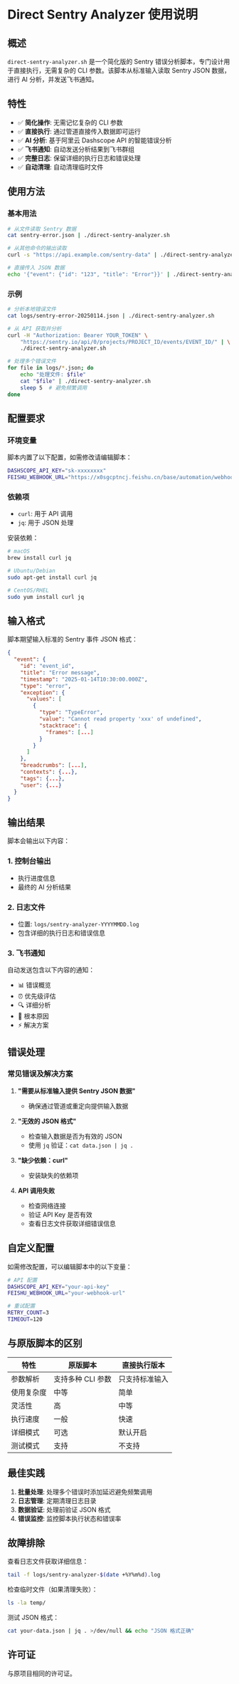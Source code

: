 # Direct Sentry Analyzer 使用说明

## 概述

`direct-sentry-analyzer.sh` 是一个简化版的 Sentry 错误分析脚本，专门设计用于直接执行，无需复杂的 CLI 参数。该脚本从标准输入读取 Sentry JSON 数据，进行 AI 分析，并发送飞书通知。

## 特性

-   ✅ **简化操作**: 无需记忆复杂的 CLI 参数
-   ✅ **直接执行**: 通过管道直接传入数据即可运行
-   ✅ **AI 分析**: 基于阿里云 Dashscope API 的智能错误分析
-   ✅ **飞书通知**: 自动发送分析结果到飞书群组
-   ✅ **完整日志**: 保留详细的执行日志和错误处理
-   ✅ **自动清理**: 自动清理临时文件

## 使用方法

### 基本用法

```bash
# 从文件读取 Sentry 数据
cat sentry-error.json | ./direct-sentry-analyzer.sh

# 从其他命令的输出读取
curl -s "https://api.example.com/sentry-data" | ./direct-sentry-analyzer.sh

# 直接传入 JSON 数据
echo '{"event": {"id": "123", "title": "Error"}}' | ./direct-sentry-analyzer.sh
```

### 示例

```bash
# 分析本地错误文件
cat logs/sentry-error-20250114.json | ./direct-sentry-analyzer.sh

# 从 API 获取并分析
curl -H "Authorization: Bearer YOUR_TOKEN" \
    "https://sentry.io/api/0/projects/PROJECT_ID/events/EVENT_ID/" | \
    ./direct-sentry-analyzer.sh

# 处理多个错误文件
for file in logs/*.json; do
    echo "处理文件: $file"
    cat "$file" | ./direct-sentry-analyzer.sh
    sleep 5  # 避免频繁调用
done
```

## 配置要求

### 环境变量

脚本内置了以下配置，如需修改请编辑脚本：

```bash
DASHSCOPE_API_KEY="sk-xxxxxxxx"
FEISHU_WEBHOOK_URL="https://x0sgcptncj.feishu.cn/base/automation/webhook/event/DS8NaRuBtwMzrThsmzdcQEtPnUb"
```

### 依赖项

-   `curl`: 用于 API 调用
-   `jq`: 用于 JSON 处理

安装依赖：

```bash
# macOS
brew install curl jq

# Ubuntu/Debian
sudo apt-get install curl jq

# CentOS/RHEL
sudo yum install curl jq
```

## 输入格式

脚本期望输入标准的 Sentry 事件 JSON 格式：

```json
{
  "event": {
    "id": "event_id",
    "title": "Error message",
    "timestamp": "2025-01-14T10:30:00.000Z",
    "type": "error",
    "exception": {
      "values": [
        {
          "type": "TypeError",
          "value": "Cannot read property 'xxx' of undefined",
          "stacktrace": {
            "frames": [...]
          }
        }
      ]
    },
    "breadcrumbs": [...],
    "contexts": {...},
    "tags": {...},
    "user": {...}
  }
}
```

## 输出结果

脚本会输出以下内容：

### 1. 控制台输出

-   执行进度信息
-   最终的 AI 分析结果

### 2. 日志文件

-   位置: `logs/sentry-analyzer-YYYYMMDD.log`
-   包含详细的执行日志和错误信息

### 3. 飞书通知

自动发送包含以下内容的通知：

-   📊 错误概览
-   ⏰ 优先级评估
-   🔍 详细分析
-   🎯 根本原因
-   ⚡ 解决方案

## 错误处理

### 常见错误及解决方案

1. **"需要从标准输入提供 Sentry JSON 数据"**

    - 确保通过管道或重定向提供输入数据

2. **"无效的 JSON 格式"**

    - 检查输入数据是否为有效的 JSON
    - 使用 `jq` 验证：`cat data.json | jq .`

3. **"缺少依赖：curl"**

    - 安装缺失的依赖项

4. **API 调用失败**
    - 检查网络连接
    - 验证 API Key 是否有效
    - 查看日志文件获取详细错误信息

## 自定义配置

如需修改配置，可以编辑脚本中的以下变量：

```bash
# API 配置
DASHSCOPE_API_KEY="your-api-key"
FEISHU_WEBHOOK_URL="your-webhook-url"

# 重试配置
RETRY_COUNT=3
TIMEOUT=120
```

## 与原版脚本的区别

| 特性       | 原版脚本          | 直接执行版本   |
| ---------- | ----------------- | -------------- |
| 参数解析   | 支持多种 CLI 参数 | 只支持标准输入 |
| 使用复杂度 | 中等              | 简单           |
| 灵活性     | 高                | 中等           |
| 执行速度   | 一般              | 快速           |
| 详细模式   | 可选              | 默认开启       |
| 测试模式   | 支持              | 不支持         |

## 最佳实践

1. **批量处理**: 处理多个错误时添加延迟避免频繁调用
2. **日志管理**: 定期清理日志目录
3. **数据验证**: 处理前验证 JSON 格式
4. **错误监控**: 监控脚本执行状态和错误率

## 故障排除

查看日志文件获取详细信息：

```bash
tail -f logs/sentry-analyzer-$(date +%Y%m%d).log
```

检查临时文件（如果清理失败）：

```bash
ls -la temp/
```

测试 JSON 格式：

```bash
cat your-data.json | jq . >/dev/null && echo "JSON 格式正确"
```

## 许可证

与原项目相同的许可证。
